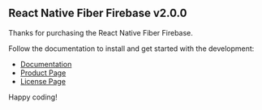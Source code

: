 ## React Native Fiber Firebase v2.0.0

Thanks for purchasing the React Native Fiber Firebase.

Follow the documentation to install and get started with the development:

-   [Documentation](https://docs-market.nativebase.io/react-native-fiber-firebase/)
-   [Product Page](https://market.nativebase.io/view/react-native-fiber-firebase)
-   [License Page](https://market.nativebase.io/licenses)

Happy coding!
